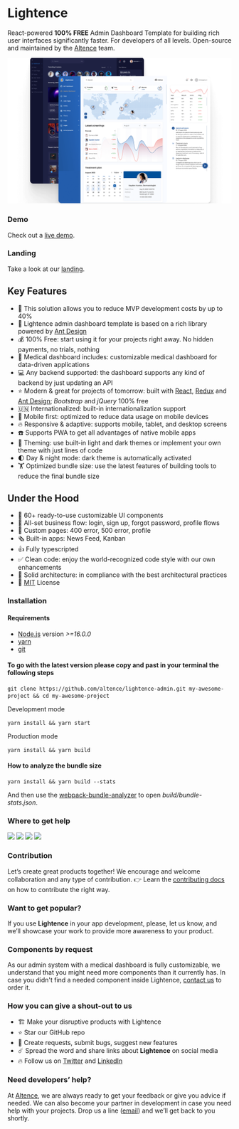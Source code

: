 # Lightence

React-powered **100% FREE** Admin Dashboard Template for building rich user interfaces significantly faster. For developers of all levels. Open-source and maintained by the [Altence](https://altence.com) team.

<p align="center">
    <img src="./public/Lightence-screenshot.png" alt="Lightence Admin Template">
</p>

### Demo

Check out a [live demo](https://altence.com/lightence-admin-demo).

### Landing
Take a look at our [landing](https://altence.com/lightence-landing).

## Key Features
- 🚀 This solution allows you to reduce MVP development costs by up to 40%
- 🐜 Lightence admin dashboard template is based on a rich library powered by [Ant Design](https://ant.design/)
- 💰 100% Free: start using it for your projects right away. No hidden payments, no trials, nothing
- 💊 Medical dashboard includes: customizable medical dashboard for data-driven applications
- 💻 Any backend supported: the dashboard supports any kind of backend by just updating an API
- ⭐ Modern & great for projects of tomorrow: built with [React](https://reactjs.org/), [Redux](https://redux.js.org/) and [Ant Design](https://ant.design/); _Bootstrap_ and _jQuery_ 100% free
- 🇺🇳 Internationalized: built-in internationalization support
- 📱 Mobile first: optimized to reduce data usage on mobile devices
- 🔥 Responsive & adaptive: supports mobile, tablet, and desktop screens
- ☎️ Supports PWA to get all advantages of native mobile apps
- 🎨 Theming: use built-in light and dark themes or implement your own theme with just lines of code
- 🌓 Day & night mode: dark theme is automatically activated
- 🏋️ Optimized bundle size: use the latest features of building tools to reduce the final bundle size

## Under the Hood
- 💯 60+ ready-to-use customizable UI components
- 🚄 All-set business flow: login, sign up, forgot password, profile flows
- 🐝 Custom pages: 400 error, 500 error, profile
- 🗞️ Built-in apps: News Feed, Kanban
- 👍 Fully typescripted
- ✅ Clean code: enjoy the world-recognized code style with our own enhancements
- 🧱 Solid architecture: in compliance with the  best architectural practices
- 📃 [MIT](LICENSE) License

### Installation

#### Requirements
- [Node.js](https://nodejs.org/en/) version _>=16.0.0_
- [yarn](https://yarnpkg.com/)
- [git](https://git-scm.com/)

#### To go with the latest version please copy and past in your terminal the following steps

```
git clone https://github.com/altence/lightence-admin.git my-awesome-project && cd my-awesome-project
```

Development mode
```
yarn install && yarn start
```

Production mode
```
yarn install && yarn build
```

#### How to analyze the bundle size
```
yarn install && yarn build --stats
```

And then use the [webpack-bundle-analyzer](https://www.npmjs.com/package/webpack-bundle-analyzer) to open _build/bundle-stats.json_.

### Where to get help
[<img src="https://img.shields.io/badge/Gmail-D14836?style=for-the-badge&logo=gmail&logoColor=white">](mailto:lightence.admin@altence.com)
[<img src="https://img.shields.io/badge/Twitter-1DA1F2?style=for-the-badge&logo=twitter&logoColor=white">](https://twitter.com/altence_team)
[<img src="https://img.shields.io/badge/Discord-7289DA?style=for-the-badge&logo=discord&logoColor=white">](https://discord.gg/YBSrDrGe)
[<img src="https://img.shields.io/badge/Facebook-1877F2?style=for-the-badge&logo=facebook&logoColor=white">](https://www.facebook.com/groups/altence)

### Contribution
Let’s create great products together! We encourage and welcome collaboration and any type of contribution. 👉 Learn the [contributing docs](CONTRIBUTING.md) on how to contribute the right way.

### Want to get popular?
If you use **Lightence** in your app development, please, let us know, and we’ll showcase your work to provide more awareness to your product.

### Components by request
As our admin system with a medical dashboard is fully customizable, we understand that you might need more components than it currently has. In case you didn't find a needed component inside Lightence, [contact us](mailto:lightence.admin@altence.com) to order it.

### How you can give a shout-out to us

- 🏗️ Make your disruptive products with Lightence
- ⭐ Star our GitHub repo
- 🐞 Create requests, submit bugs, suggest new features
- ☄️ Spread the word and share links about **Lightence** on social media
- 🔥 Follow us on [Twitter](https://twitter.com/altence_team) and [LinkedIn](https://linkedin.com/company/altence)

### Need developers’ help?
At [Altence](https://altence.com), we are always ready to get your feedback or give you advice if needed. We can also become your partner in development in case you need help with your projects. Drop us a line ([email](mailto:lightence.admin@altence.com)) and we’ll get back to you shortly.
